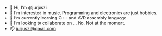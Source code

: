 - 👋 Hi, I’m @jurjuszi
- 👀 I’m interested in music. Programming and electronics are just hobbies.
- 🌱 I’m currently learning C++ and AVR assembly language.
- 💞️ I’m looking to collaborate on ... No. Not at the moment.
- 📫 jurjuszi@gmail.com

<!---
jurjuszi/jurjuszi is a ✨ special ✨ repository because its `README.md` (this file) appears on your GitHub profile.
You can click the Preview link to take a look at your changes.
--->
